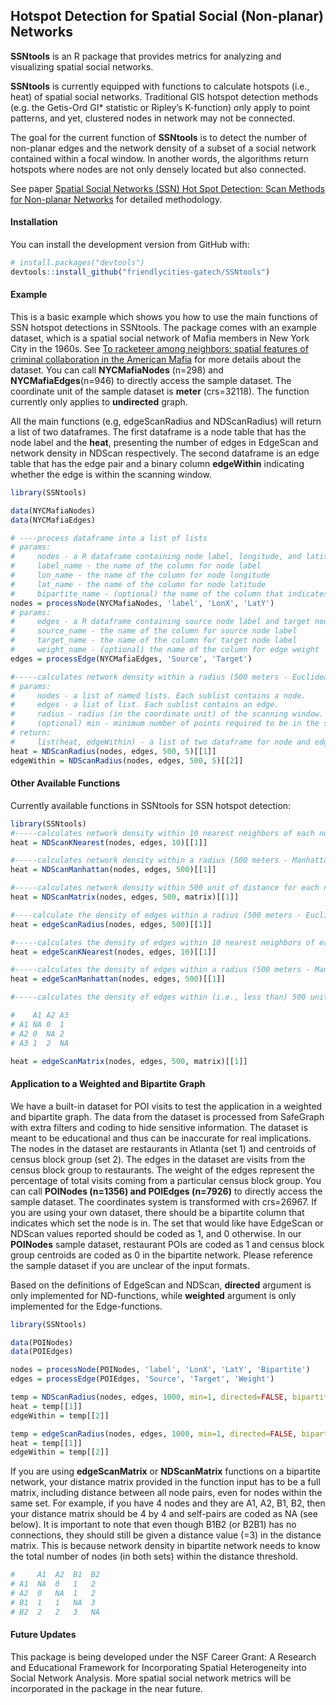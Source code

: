 
## Hotspot Detection for Spatial Social (Non-planar) Networks

**SSNtools** is an R package that provides metrics for analyzing and
visualizing spatial social networks.

**SSNtools** is currently equipped with functions to calculate hotspots
(i.e., heat) of spatial social networks. Traditional GIS hotspot
detection methods (e.g. the Getis-Ord GI\* statistic or Ripley’s
K-function) only apply to point patterns, and yet, clustered nodes in
network may not be connected.

The goal for the current function of **SSNtools** is to detect the
number of non-planar edges and the network density of a subset of a
social network contained within a focal window. In another words, the
algorithms return hotspots where nodes are not only densely located but
also connected.

See paper [Spatial Social Networks (SSN) Hot Spot Detection: Scan
Methods for Non-planar Networks](https://arxiv.org/pdf/2011.07702.pdf)
for detailed methodology.

#### Installation

You can install the development version from GitHub with:

``` r
# install.packages("devtools")
devtools::install_github("friendlycities-gatech/SSNtools")
```

#### Example

This is a basic example which shows you how to use the main functions of
SSN hotspot detections in SSNtools. The package comes with an example
dataset, which is a spatial social network of Mafia members in New York
City in the 1960s. See [To racketeer among neighbors: spatial features
of criminal collaboration in the American
Mafia](https://drive.google.com/file/d/1guVURnryYUyXaJ3A7SoMFMpkv7CUx6He/view)
for more details about the dataset. You can call **NYCMafiaNodes**
(n=298) and **NYCMafiaEdges**(n=946) to directly access the sample
dataset. The coordinate unit of the sample dataset is **meter**
(crs=32118). The function currently only applies to **undirected**
graph.

All the main functions (e.g, edgeScanRadius and NDScanRadius) will
return a list of two dataframes. The first dataframe is a node table
that has the node label and the **heat**, presenting the number of edges
in EdgeScan and network density in NDScan respectively. The second
dataframe is an edge table that has the edge pair and a binary column
**edgeWithin** indicating whether the edge is within the scanning
window.

``` r
library(SSNtools)

data(NYCMafiaNodes)
data(NYCMafiaEdges)

# ----process dataframe into a list of lists 
# params:
#     nodes - a R dataframe containing node label, longitude, and latitude
#     label_name - the name of the column for node label
#     lon_name - the name of the column for node longitude 
#     lat_name - the name of the column for node latitude
#     bipartite_name - (optional) the name of the column that indicates the bipartite set of the nodes. The set of nodes that EdgeScan or NDScan should report on should be coded as 1 in the biparite column, and 0 otherwise.  
nodes = processNode(NYCMafiaNodes, 'label', 'LonX', 'LatY')
# params:
#     edges - a R dataframe containing source node label and target node label
#     source_name - the name of the column for source node label
#     target_name - the name of the column for target node label
#     weight_name - (optional) the name of the column for edge weight 
edges = processEdge(NYCMafiaEdges, 'Source', 'Target')

#-----calculates network density within a radius (500 meters - Euclidean distance) of each node in a network
# params:
#     nodes - a list of named lists. Each sublist contains a node.
#     edges - a list of list. Each sublist contains an edge.
#     radius - radius (in the coordinate unit) of the scanning window. 
#     (optional) min - minimum number of points required to be in the search window. Default to 3.
# return:
#     list(heat, edgeWithin) - a list of two dataframe for node and edge table. 
heat = NDScanRadius(nodes, edges, 500, 5)[[1]]
edgeWithin = NDScanRadius(nodes, edges, 500, 5)[[2]]
```

#### Other Available Functions

Currently available functions in SSNtools for SSN hotspot detection:

``` r
library(SSNtools)
#-----calculates network density within 10 nearest neighbors of each node in a network
heat = NDScanKNearest(nodes, edges, 10)[[1]]

#-----calculates network density within a radius (500 meters - Manhattan distance) of each node in a network
heat = NDScanManhattan(nodes, edges, 500)[[1]]

#-----calculates network density within 500 unit of distance for each node in a network, given a user-defined distance matrix.  
heat = NDScanMatrix(nodes, edges, 500, matrix)[[1]]

#----calculate the density of edges within a radius (500 meters - Euclidean distance) of every node in a graph
heat = edgeScanRadius(nodes, edges, 500)[[1]]

#-----calculates the density of edges within 10 nearest neighbors of each node in a network
heat = edgeScanKNearest(nodes, edges, 10)[[1]]

#-----calculates the density of edges within a radius (500 meters - Manhattan distance) of each node in a network
heat = edgeScanManhattan(nodes, edges, 500)[[1]]

#-----calculates the density of edges within (i.e., less than) 500 units of distance or travel time for each node in a network, given a user-defined distance or travel time matrix. The input matrix needs to be a full matrix with column and row names. For example, with three nodes, the matrix should the following, with diagnal coded as NA. Here, 0 has a practical meaning of zero distance. 

#    A1 A2 A3
# A1 NA 0  1
# A2 0  NA 2
# A3 1  2  NA

heat = edgeScanMatrix(nodes, edges, 500, matrix)[[1]]
```

#### Application to a Weighted and Bipartite Graph

We have a built-in dataset for POI visits to test the application in a
weighted and bipartite graph. The data from the dataset is processed
from SafeGraph with extra filters and coding to hide sensitive
information. The dataset is meant to be educational and thus can be
inaccurate for real implications. The nodes in the dataset are
restaurants in Atlanta (set 1) and centroids of census block group (set
2). The edges in the dataset are visits from the census block group to
restaurants. The weight of the edges represent the percentage of total
visits coming from a particular census block group. You can call
**POINodes (n=1356) and POIEdges (n=7926)** to directly access the
sample dataset. The coordinates system is transformed with crs=26967. If
you are using your own dataset, there should be a bipartite column that
indicates which set the node is in. The set that would like have
EdgeScan or NDScan values reported should be coded as 1, and 0
otherwise. In our **POINodes** sample dataset, restaurant POIs are coded
as 1 and census block group centroids are coded as 0 in the bipartite
network. Please reference the sample dataset if you are unclear of the
input formats.

Based on the definitions of EdgeScan and NDScan, **directed** argument
is only implemented for ND-functions, while **weighted** argument is
only implemented for the Edge-functions.

``` r
library(SSNtools)

data(POINodes)
data(POIEdges)

nodes = processNode(POINodes, 'label', 'LonX', 'LatY', 'Bipartite')
edges = processEdge(POIEdges, 'Source', 'Target', 'Weight')

temp = NDScanRadius(nodes, edges, 1000, min=1, directed=FALSE, bipartite=TRUE)
heat = temp[[1]]
edgeWithin = temp[[2]]

temp = edgeScanRadius(nodes, edges, 1000, min=1, directed=FALSE, bipartite=TRUE)
heat = temp[[1]]
edgeWithin = temp[[2]]
```

If you are using **edgeScanMatrix** or **NDScanMatrix** functions on a
bipartite network, your distance matrix provided in the function input
has to be a full matrix, including distance between all node pairs, even
for nodes within the same set. For example, if you have 4 nodes and they
are A1, A2, B1, B2, then your distance matrix should be 4 by 4 and
self-pairs are coded as NA (see below). It is important to note that
even though B1B2 (or B2B1) has no connections, they should still be
given a distance value (=3) in the distance matrix. This is because
network density in bipartite network needs to know the total number of
nodes (in both sets) within the distance threshold.

``` r
#     A1  A2  B1  B2
# A1  NA  0   1   2  
# A2  0   NA  1   2
# B1  1   1   NA  3
# B2  2   2   3   NA 
```

#### Future Updates

This package is being developed under the NSF Career Grant: A Research
and Educational Framework for Incorporating Spatial Heterogeneity into
Social Network Analysis. More spatial social network metrics will be
incorporated in the package in the near future.
